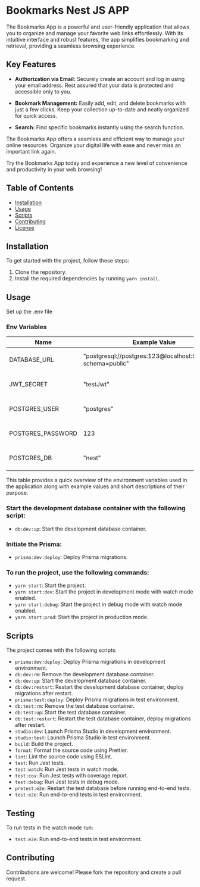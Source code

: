 # Bookmarks Nest JS APP

The Bookmarks App is a powerful and user-friendly application that allows you to organize and manage your favorite web links effortlessly. With its intuitive interface and robust features, the app simplifies bookmarking and retrieval, providing a seamless browsing experience.

## Key Features

- **Authorization via Email:** Securely create an account and log in using your email address. Rest assured that your data is protected and accessible only to you.

- **Bookmark Management:** Easily add, edit, and delete bookmarks with just a few clicks. Keep your collection up-to-date and neatly organized for quick access.

- **Search:** Find specific bookmarks instantly using the search function.

The Bookmarks App offers a seamless and efficient way to manage your online resources. Organize your digital life with ease and never miss an important link again.

Try the Bookmarks App today and experience a new level of convenience and productivity in your web browsing!

## Table of Contents

- [Installation](#installation)
- [Usage](#usage)
- [Scripts](#scripts)
- [Contributing](#contributing)
- [License](#license)

## Installation

To get started with the project, follow these steps:

1. Clone the repository.
2. Install the required dependencies by running `yarn install`.

## Usage
Set up the .env file
### Env Variables

| Name           | Example Value                                               | Description                                      |
|----------------|-------------------------------------------------------------|--------------------------------------------------|
| DATABASE_URL   | "postgresql://postgres:123@localhost:5434/nest?schema=public" | Database connection URL                          |
| JWT_SECRET     | "testJwt"                                                   | Secret key for JWT authentication                |
| POSTGRES_USER  | "postgres"                                                  | Username for PostgreSQL database                 |
| POSTGRES_PASSWORD | 123                                                   | Password for PostgreSQL database                 |
| POSTGRES_DB    | "nest"                                                      | Name of the PostgreSQL database                  |

This table provides a quick overview of the environment variables used in the application along with example values and short descriptions of their purpose.

### Start the development database container with the following script:
- `db:dev:up`: Start the development database container.

### Initiate the Prisma:
- `prisma:dev:deploy`: Deploy Prisma migrations.

### To run the project, use the following commands:
- `yarn start`: Start the project.
- `yarn start:dev`: Start the project in development mode with watch mode enabled.
- `yarn start:debug`: Start the project in debug mode with watch mode enabled.
- `yarn start:prod`: Start the project in production mode.

## Scripts

The project comes with the following scripts:

- `prisma:dev:deploy`: Deploy Prisma migrations in development environment.
- `db:dev:rm`: Remove the development database container.
- `db:dev:up`: Start the development database container.
- `db:dev:restart`: Restart the development database container, deploy migrations after restart.
- `prisma:test:deploy`: Deploy Prisma migrations in test environment.
- `db:test:rm`: Remove the test database container.
- `db:test:up`: Start the test database container.
- `db:test:restart`: Restart the test database container, deploy migrations after restart.
- `studio:dev`: Launch Prisma Studio in development environment.
- `studio:test`: Launch Prisma Studio in test environment.
- `build`: Build the project.
- `format`: Format the source code using Prettier.
- `lint`: Lint the source code using ESLint.
- `test`: Run Jest tests.
- `test:watch`: Run Jest tests in watch mode.
- `test:cov`: Run Jest tests with coverage report.
- `test:debug`: Run Jest tests in debug mode.
- `pretest:e2e`: Restart the test database before running end-to-end tests.
- `test:e2e`: Run end-to-end tests in test environment.

## Testing

To run tests in the watch mode run:
- `test:e2e`: Run end-to-end tests in test environment.

## Contributing

Contributions are welcome! Please fork the repository and create a pull request.
